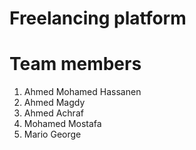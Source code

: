 # Freelancing platform

# Team members

1. Ahmed Mohamed Hassanen
2. Ahmed Magdy
3. Ahmed Achraf
4. Mohamed Mostafa
5. Mario George
